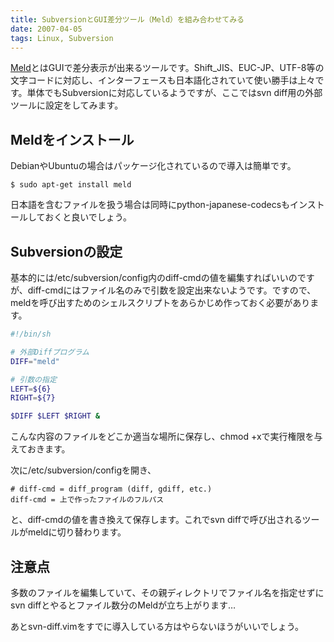 ```yaml
---
title: SubversionとGUI差分ツール（Meld）を組み合わせてみる
date: 2007-04-05
tags: Linux, Subversion
---
```


[Meld](http://meldmerge.org/)とはGUIで差分表示が出来るツールです。Shift_JIS、EUC-JP、UTF-8等の文字コードに対応し、インターフェースも日本語化されていて使い勝手は上々です。単体でもSubversionに対応しているようですが、ここではsvn diff用の外部ツールに設定をしてみます。

## Meldをインストール

DebianやUbuntuの場合はパッケージ化されているので導入は簡単です。

```
$ sudo apt-get install meld
```

日本語を含むファイルを扱う場合は同時にpython-japanese-codecsもインストールしておくと良いでしょう。

## Subversionの設定

基本的には/etc/subversion/config内のdiff-cmdの値を編集すればいいのですが、diff-cmdにはファイル名のみで引数を設定出来ないようです。ですので、meldを呼び出すためのシェルスクリプトをあらかじめ作っておく必要があります。

```sh
#!/bin/sh

# 外部Diffプログラム
DIFF="meld"

# 引数の指定
LEFT=${6}
RIGHT=${7}

$DIFF $LEFT $RIGHT &
```

こんな内容のファイルをどこか適当な場所に保存し、chmod +xで実行権限を与えておきます。

次に/etc/subversion/configを開き、

```
# diff-cmd = diff_program (diff, gdiff, etc.)
diff-cmd = 上で作ったファイルのフルパス
```

と、diff-cmdの値を書き換えて保存します。これでsvn diffで呼び出されるツールがmeldに切り替わります。

## 注意点

多数のファイルを編集していて、その親ディレクトリでファイル名を指定せずにsvn diffとやるとファイル数分のMeldが立ち上がります…

あとsvn-diff.vimをすでに導入している方はやらないほうがいいでしょう。
